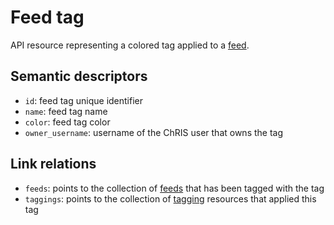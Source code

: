 # Feed tag

API resource representing a colored tag applied to a [feed](feed.md). 


## Semantic descriptors

* `id`: feed tag unique identifier
* `name`: feed tag name
* `color`: feed tag color
* `owner_username`: username of the ChRIS user that owns the tag


## Link relations

* `feeds`: points to the collection of [feeds](feed.md) that has been tagged with the tag
* `taggings`: points to the collection of [tagging](tagging.md) resources that applied 
this tag
